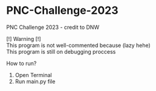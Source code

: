 # PNC-Challenge-2023
PNC Challenge 2023 - credit to DNW

[!] Warning [!]  
This program is not well-commented because (lazy hehe)  
This program is still on debugging proccess
  
  
How to run?
1. Open Terminal
2. Run main.py file
